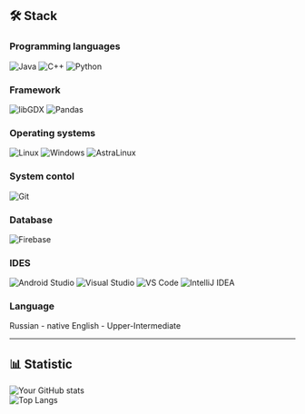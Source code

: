 
## 🛠 **Stack**  

### **Programming languages**  
![Java](https://img.shields.io/badge/Java-ED8B00?style=for-the-badge&logo=openjdk&logoColor=white)
![C++](https://img.shields.io/badge/C%2B%2B-00599C?style=for-the-badge&logo=c%2B%2B&logoColor=white)
![Python](https://img.shields.io/badge/Python-3776AB?style=for-the-badge&logo=python&logoColor=white)  



### **Framework**
![libGDX](https://img.shields.io/badge/libGDX-000000?style=for-the-badge&logo=java&logoColor=white)
![Pandas](https://img.shields.io/badge/Pandas-150458?style=for-the-badge&logo=pandas&logoColor=white)


### **Operating systems**  
![Linux](https://img.shields.io/badge/Linux-FCC624?style=for-the-badge&logo=linux&logoColor=black)
![Windows](https://img.shields.io/badge/Windows-0078D6?style=for-the-badge&logo=windows&logoColor=white)
![AstraLinux](https://img.shields.io/badge/AstraLinux-ffffff?style=for-the-badge&logo=astralinux&logoColor=blue)  



### **System contol**  
![Git](https://img.shields.io/badge/Git-F05032?style=for-the-badge&logo=git&logoColor=white)  



### **Database**
![Firebase](https://img.shields.io/badge/Firebase-FFCA28?style=for-the-badge&logo=firebase&logoColor=black)  


### **IDES**
![Android Studio](https://img.shields.io/badge/Android%20Studio-3DDC84?style=for-the-badge&logo=android-studio&logoColor=white)
![Visual Studio](https://img.shields.io/badge/Visual%20Studio-5C2D91?style=for-the-badge&logo=visual-studio&logoColor=white)
![VS Code](https://img.shields.io/badge/VS%20Code-007ACC?style=for-the-badge&logo=visual-studio-code&logoColor=white)
![IntelliJ IDEA](https://img.shields.io/badge/IntelliJ%20IDEA-000000?style=for-the-badge&logo=intellij-idea&logoColor=white)



### **Language**
Russian - native 
English - Upper-Intermediate


---

## 📊 **Statistic**  
![Your GitHub stats](https://github-readme-stats.vercel.app/api?username=sascrystal&show_icons=true&theme=radical)  
![Top Langs](https://github-readme-stats.vercel.app/api/top-langs/?username=sascrystal&layout=compact&theme=radical)  

